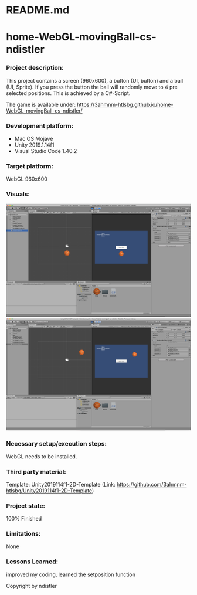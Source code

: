 # README.md
# home-WebGL-movingBall-cs-ndistler

### Project description: 
This project contains a screen (960x600), a button (UI, button) and a ball (UI, Sprite).
If you press the button the ball will randomly move to 4 pre selected positions.
This is achieved by a C#-Script.

The game is available under: https://3ahmnm-htlsbg.github.io/home-WebGL-movingBall-cs-ndistler/

### Development platform: 
- Mac OS Mojave 
- Unity 2019.1.14f1 
- Visual Studio Code 1.40.2

### Target platform: 
WebGL 960x600

### Visuals: 
<div>
    <img src="Screenshots/StartScreen.png">
    <img src="Screenshots/Pressed_button.png">
</div>

### Necessary setup/execution steps: 
WebGL needs to be installed.

### Third party material: 
Template: Unity2019114f1-2D-Template (Link: https://github.com/3ahmnm-htlsbg/Unity2019114f1-2D-Template)

### Project state: 
100% Finished

### Limitations: 
None

### Lessons Learned: 
improved my coding, learned the setposition function

Copyright by ndistler